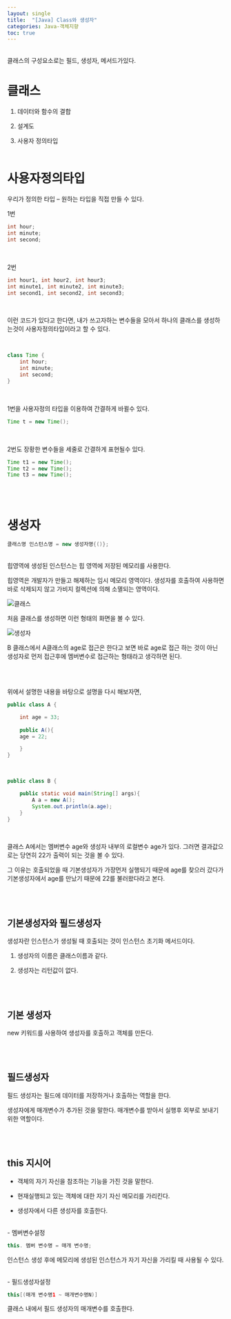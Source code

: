 ```yaml
---
layout: single
title:  "[Java] Class와 생성자"
categories: Java-객체지향
toc: true
---
```

<br/>
클래스의 구성요소로는  필드, 생성자, 메서드가있다.
<br/>

# 클래스 #

1. 데이터와 함수의 결합

2. 설계도

3. 사용자 정의타입
<br/><br/>

# 사용자정의타입 #

우리가 정의한 타입 – 원하는 타입을 직접 만들 수 있다.

1번
```java
int hour;
int minute;
int second;
```
<br/>

2번
```java
int hour1, int hour2, int hour3;
int minute1, int minute2, int minute3;
int second1, int second2, int second3;
```
<br/>

이런 코드가 있다고 한다면, 내가 쓰고자하는 변수들을 모아서 하나의 클래스를 생성하는것이 사용자정의타입이라고 할 수 있다.

<br/>

```java
class Time {
	int hour;
	int minute;
	int second;
}
```

<br/>

1번을 사용자정의 타입을 이용하여 간결하게 바뀔수 있다.
```java
Time t = new Time();
```
<br/>

2번도 장황한 변수들을 세줄로 간결하게 표현될수 있다.
```java
Time t1 = new Time();
Time t2 = new Time();
Time t3 = new Time();
```

<br/><br/>

# 생성자 #

```java
클래스명 인스턴스명 = new 생성자명{()};
```
<br/>
힙영역에 생성된 인스턴스는 힙 영역에 저장된 메모리를 사용한다.

힙영역은 개발자가 만들고 해제하는 임시 메모리 영역이다. 생성자를 호출하여 사용하면 바로 삭제되지 않고 가비지 컬렉션에 의해 소멸되는 영역이다.


 ![클래스](https:/images/2023-03-26-class/클래스.png) 

처음 클래스를 생성하면 이런 형태의 화면을 볼 수 있다.



 ![생성자](https:/images/2023-03-26-class/생성자.png) 

B 클래스에서 A클래스의 age로 접근은 한다고 보면 바로 age로 접근 하는 것이 아닌 생성자로 먼저 접근후에 멤버변수로 접근하는 형태라고 생각하면 된다.


<br/><br/>

위에서 설명한 내용을 바탕으로 설명을 다시 해보자면,

```java
public class A {

	int age = 33;
	
	public A(){
	age = 22;

	}
}
```
<br/>

```java
public class B {

	public static void main(String[] args){
		A a = new A();
		System.out.println(a.age);
	}
}
```
<br/>

클래스 A에서는 멤버변수 age와 생성자 내부의 로컬변수 age가 있다. 그러면 결과값으로는 당연히 22가 출력이 되는 것을 볼 수 있다.
<br/>

그 이유는 호출되었을 때 기본생성자가 가장먼저 실행되기 때문에 age를 찾으러 갔다가 기본생성자에서 age를 만났기 때문에 22를 불러왔다라고 본다.

<br/><br/>

## 기본생성자와 필드생성자 ##

생성자란 인스턴스가 생성될 때 호출되는 것이 인스턴스 초기화 메서드이다.

1. 생성자의 이름은 클래스이름과 같다.

2. 생성자는 리턴값이 없다.

<br/><br/>

## 기본 생성자 ##
new 키워드를 사용하여 생성자를 호출하고 객체를 만든다.

<br/><br/>

## 필드생성자 ##

필드 생성자는 필드에 데이터를 저장하거나 호출하는 역할을 한다. 

생성자에게 매개변수가 추가된 것을 말한다. 매개변수를 받아서 실행후 외부로 보내기 위한 역할이다.

<br/><br/>

## this 지시어 ##

- 객체의 자기 자신을 참조하는 기능을 가진 것을 말한다.

- 현재실행되고 있는 객체에 대한 자기 자신 메모리를 가리킨다.

- 생성자에서 다른 생성자를 호출한다.

<br/>
- 멤버변수설정

```java
this. 멤버 변수명 = 매개 변수명;
```
인스턴스 생성 후에 메모리에 생성된 인스턴스가 자기 자신을 가리킬 때 사용될 수 있다.

<br/>
- 필드생성자설정

```java
this[(매개 변수명1 ~ 매개변수명N)]
```
클래스 내에서 필드 생성자의 매개변수를 호출한다.